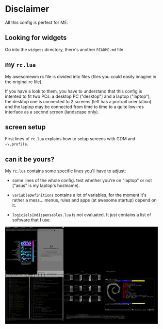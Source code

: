 # Disclaimer
All this config is perfect for ME.

## Looking for widgets
Go into the `widgets` directory, there's another `README.md` file.

## my `rc.lua`

My awesomewm rc file is divided into files (files you could easily
imagine in the original rc file).

If you have a look to them, you have to understand that this config
is intented to fit two PCs: a desktop PC ("desktop") and a laptop
("laptop"), the desktop one is connected to 2 screens (left has a
portrait orientation) and the laptop may be connected from time to
time to a quite low-res interface as a second screen (landscape
only).

## screen setup

First lines of `rc.lua` explains how to setup screens with GDM and
`~\.profile`.

## can it be yours?

My `rc.lua` contains some specific lines you'll have to adjust:

* some lines of the whole config. test whether you're on "laptop"
or not ("asus" is my laptop's hostname).

* `variableDefinitions` contains a lot of variables, for the moment
it's rather a mess... menus, rules and apps (at awesome startup)
depend on it.

* `logicielsIndispensables.lua` is not evaluated. It just contains
a list of software that I use.

![screenshot](awesomeScreenshot.png "awesomeWM screenshot")

